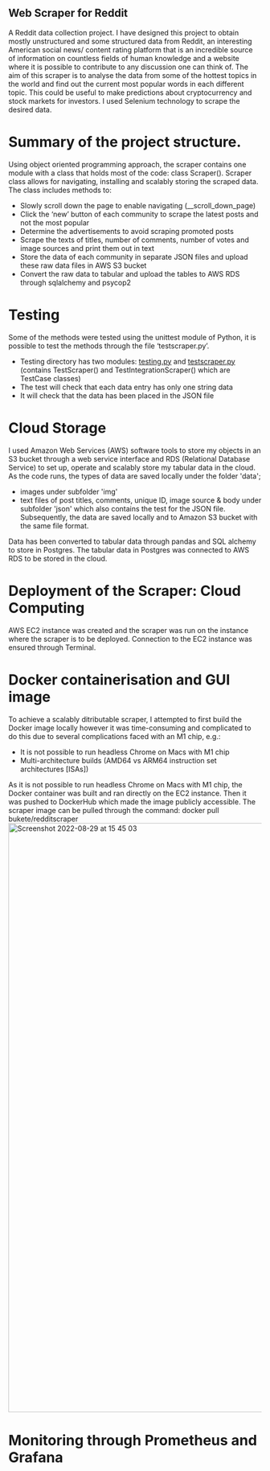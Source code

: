 ## Web Scraper for Reddit
A Reddit data collection project.
I have designed this project to obtain mostly unstructured and some structured data from Reddit, an interesting American social news/ content rating platform that is an incredible source of information on countless fields of human knowledge and a website where it is possible to contribute to any discussion one can think of. The aim of this scraper is to analyse the data from some of the hottest topics in the world and find out the current most popular words in each different topic. This could be useful to make predictions about cryptocurrency and stock markets for investors. 
I used Selenium technology to scrape the desired data.

# Summary of the project structure.
Using object oriented programming approach, the scraper contains one module with a class that holds most of the code: class Scraper().
Scraper class allows for navigating, installing and scalably storing the scraped data. The class includes methods to:
- Slowly scroll down the page to enable navigating (__scroll_down_page)
- Click the ‘new’ button of each community to scrape the latest posts and not the most popular
- Determine the advertisements to avoid scraping promoted posts
- Scrape the texts of titles, number of comments, number of votes and image sources and print them out in text
- Store the data of each community in separate JSON files and upload these raw data files in AWS S3 bucket
- Convert the raw data to tabular and upload the tables to AWS RDS through sqlalchemy and psycop2

# Testing
Some of the methods were tested using the unittest module of Python, it is possible to test the methods through the file ‘testscraper.py’. 
- Testing directory has two modules: [testing.py](http://testing.py) and [testscraper.py](http://testscraper.py) (contains TestScraper() and TestIntegrationScraper() which are TestCase classes)
- The test will check that each data entry has only one string data
- It will check that the data has been placed in the JSON file

# Cloud Storage 
I used Amazon Web Services (AWS) software tools to store my objects in an S3 bucket through a web service interface and RDS (Relational Database Service) to set up, operate and scalably store my tabular data in the cloud. 
As the code runs, the types of data are saved locally under the folder 'data'; 
- images under subfolder 'img' 
- text files of post titles, comments, unique ID, image source & body under subfolder 'json' which also contains the test for the JSON file.
Subsequently, the data are saved locally and to Amazon S3 bucket with the same file format.

Data has been converted to tabular data through pandas and SQL alchemy to store in Postgres. The tabular data in Postgres was connected to AWS RDS to be stored in the cloud.

# Deployment of the Scraper: Cloud Computing
AWS EC2 instance was created and the scraper was run on the instance where the scraper is to be deployed. Connection to the EC2 instance was ensured through Terminal. 

# Docker containerisation and GUI image 
To achieve a scalably ditributable scraper, I attempted to first build the Docker image locally however it was time-consuming and complicated to do this due to several complications faced with an M1 chip, e.g.:
- It is not possible to run headless Chrome on Macs with M1 chip
- Multi-architecture builds (AMD64 vs ARM64 instruction set architectures [ISAs])

As it is not possible to run headless Chrome on Macs with M1 chip, the Docker container was built and ran directly on the EC2 instance. Then it was pushed to DockerHub which made the image publicly accessible.
The scraper image can be pulled through the command: docker pull bukete/redditscraper
<img width="1172" alt="Screenshot 2022-08-29 at 15 45 03" src="https://user-images.githubusercontent.com/102605064/187228600-0c7f105c-4924-4b8a-8201-c0a2b8ec1db9.png">

# Monitoring through Prometheus and Grafana

